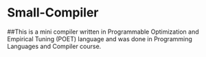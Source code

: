 # Small-Compiler
##This is a mini compiler written in Programmable Optimization and Empirical Tuning (POET) language and was done in Programming Languages and Compiler course. 
